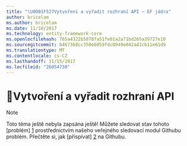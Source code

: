 ```yaml
---
title: "\U0001F527Vytvoření a vyřadit rozhraní API – EF jádra"
author: bricelam
ms.author: bricelam
ms.date: 11/10/2017
ms.technology: entity-framework-core
ms.openlocfilehash: 765a4322b5878fa51fe01a2a71bd265a39727e10
ms.sourcegitcommit: b467368cc350e6059fdc0949e042a41cb11e61d9
ms.translationtype: MT
ms.contentlocale: cs-CZ
ms.lasthandoff: 11/15/2017
ms.locfileid: "26054730"
---
```

# <a name="-create-and-drop-apis"></a>🔧Vytvoření a vyřadit rozhraní API

> [!NOTE]
> Toto téma ještě nebyla zapsána ještě! Můžete sledovat stav tohoto [problém] [ 1] prostřednictvím našeho veřejného sledovací modul Githubu problém. Přečtěte si, jak [přispívat] [ 2] na Githubu.


  [1]: https://github.com/aspnet/EntityFramework.Docs/issues/549
  [2]: https://github.com/aspnet/EntityFramework.Docs/blob/master/CONTRIBUTING.md
